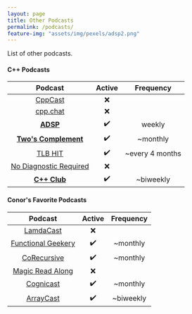 ```yaml
---
layout: page
title: Other Podcasts
permalink: /podcasts/
feature-img: "assets/img/pexels/adsp2.png"
---
```


List of other podcasts.

#### C++ Podcasts

|                          Podcast                           |       Active       |    Frequency    |
| :--------------------------------------------------------: | :----------------: | :-------------: |
|              [CppCast](https://cppcast.com/)               |        :x:         |                 |
|               [cpp.chat](https://cpp.chat/)                |        :x:         |                 |
|          [**ADSP**](https://adspthepodcast.com/)           | :heavy_check_mark: |     weekly      |
|  [**Two's Complement**](https://www.twoscomplement.org/)   | :heavy_check_mark: |    ~monthly     |
|                [TLB HIT](https://tlbh.it/)                 | :heavy_check_mark: | ~every 4 months |
| [No Diagnostic Required](https://nodiagnosticrequired.tv/) |        :x:         |                 |
|            [**C++ Club**](https://cppclub.uk/)             | :heavy_check_mark: |    ~biweekly    |

#### Conor's Favorite Podcasts

|                           Podcast                           |       Active       | Frequency |
| :---------------------------------------------------------: | :----------------: | :-------: |
|       [LamdaCast](https://soundcloud.com/lambda-cast)       |        :x:         |           |
|  [Functional Geekery](https://www.functionalgeekery.com/)   | :heavy_check_mark: | ~monthly  |
|           [CoRecursive](https://corecursive.com/)           | :heavy_check_mark: | ~monthly  |
|     [Magic Read Along](http://www.magicreadalong.com/)      |        :x:         |           |
| [Cognicast](https://www.cognitect.com/cognicast/index.html) | :heavy_check_mark: | ~monthly  |
|           [ArrayCast](https://www.arraycast.com/)           | :heavy_check_mark: | ~biweekly |
